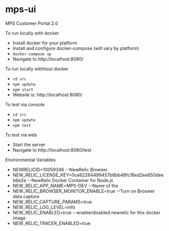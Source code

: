 # mps-ui
MPS Customer Portal 2.0

To run locally with docker
 * Install docker for your platform
 * Install and configure docker-compose (will vary by platform)
 * `docker-compose up`
 * Navigate to http://localhost:8080/

To run locally withhout docker
 * `cd src`
 * `npm update`
 * `npm start`
 * Website is: http://localhost:8080/

To test via console
 * `cd src`
 * `npm update`
 * `npm test`

To test via web
 * Start the server
 * Navigate to http://localhost:8080/test

Environmental Variables
   * NEWRELICID=10059346   --NewRelic Browser
   * NEW_RELIC_LICENSE_KEY=0ce62264499457b6bb48fc18ed2ee650deeb6e2e  --NewRelic Docker Container for Node.js
   * NEW_RELIC_APP_NAME=MPS-DEV   --Name of the 
   * NEW_RELIC_BROWSER_MONITOR_ENABLE=true --Turn on Broswer data capture
   * NEW_RELIC_CAPTURE_PARAMS=true  
   * NEW_RELIC_LOG_LEVEL=info
   * NEW_RELIC_ENABLED=true --enable/disabled newrelic for this docker image
   * NEW_RELIC_TRACER_ENABLED=true
